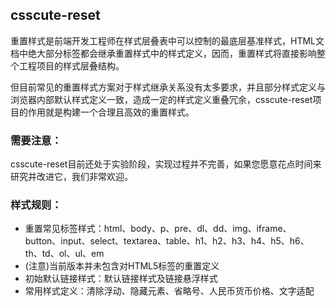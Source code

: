 ## csscute-reset

重置样式是前端开发工程师在样式层叠表中可以控制的最底层基准样式，HTML文档中绝大部分标签都会继承重置样式中的样式定义，因而，重置样式将直接影响整个工程项目的样式层叠结构。

但目前常见的重置样式方案对于样式继承关系没有太多要求，并且部分样式定义与浏览器内部默认样式定义一致，造成一定的样式定义重叠冗余，csscute-reset项目的作用就是构建一个合理且高效的重置样式。

### 需要注意：

csscute-reset目前还处于实验阶段，实现过程并不完善，如果您愿意花点时间来研究并改进它，我们非常欢迎。

### 样式规则：

- 重置常见标签样式：html、body、p、pre、dl、dd、img、iframe、button、input、select、textarea、table、h1、h2、h3、h4、h5、h6、th、td、ol、ul、em
- (注意)当前版本并未包含对HTML5标签的重置定义
- 初始默认链接样式：默认链接样式及链接悬浮样式
- 常用样式定义：清除浮动、隐藏元素、省略号、人民币货币价格、文字适配
